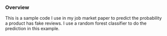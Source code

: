### Overview
This is a sample code I use in my job market paper to predict the probability a product has fake reviews. I use a random forest classifier to do the prediction in this example.
